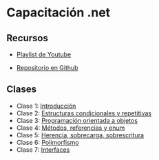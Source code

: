 # Capacitación .net

## Recursos

* [Playlist de Youtube](https://www.youtube.com/playlist?list=PL4irC4YYLZzJYeOfVqtAYIRl2KM8feUSg)

* [Repositorio en Github](https://github.com/diegojserrano/vates-net-2023)

## Clases

* Clase 1: [Introducción](./clase01)
* Clase 2: [Estructuras condicionales y repetitivas](./clase02)
* Clase 3: [Programación orientada a objetos](./clase03)
* Clase 4: [Métodos, referencias y enum](./clase04)
* Clase 5: [Herencia, sobrecarga, sobrescritura](./clase05)
* Clase 6: [Polimorfismo](./clase06)
* Clase 7: [Interfaces](./clase07)


